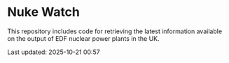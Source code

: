 # Nuke Watch

This repository includes code for retrieving the latest information available on the output of EDF nuclear power plants in the UK.

Last updated: 2025-10-21 00:57